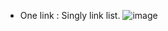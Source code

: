 - One link : Singly link list.
![image](https://github.com/Thanhdan0811/algorithm-data-js/assets/53986512/0c496087-0285-44c4-8594-e8c1e578b4b7)

